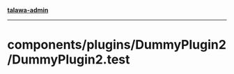 [**talawa-admin**](../../../../README.md)

***

# components/plugins/DummyPlugin2/DummyPlugin2.test
